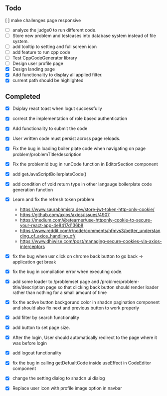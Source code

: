 
## Todo
  [ ] make challenges page responsive
- [ ] analyze the judge0 to run different code.
- [ ] Store new problem and testcases into database system instead of file system.
- [ ] add tooltip to setting and full screen icon
- [ ] add feature to run cpp code
- [ ] Test CppCodeGenerator library
- [ ] Design user profile page
- [x] Design landing page
- [x] Add functionality to display all applied filter.
- [x] current path should be highlighted

## Completed
- [x] Dsiplay react toast when logut successfully

- [x] correct the implementation of role based authentication

- [x] Add functionality to submit the code

- [x] User written code must persist across  page reloads.

- [x] Fix the bug in loading boiler plate code when navigating on page problem/problemTitle/description

- [x] Fix the problemId bug in runCode function in EditorSection component

- [x] add getJavaScriptBoilerplateCode()

- [x] add condition of void return type in other langauge boilerplate code generation function

- [x] Learn and fix the refresh token problem
    - https://www.saurabhmisra.dev/store-jwt-token-http-only-cookie/
    - https://github.com/axios/axios/issues/4907
    - https://medium.com/@etearner/use-httponly-cookie-to-secure-your-react-app-4e8417d136b8
    - https://www.reddit.com/r/node/comments/hfmvs3/better_understanding_of_axios_handling_of/
    - https://www.dhiwise.com/post/managing-secure-cookies-via-axios-interceptors
    
- [x] fix the bug when usr click on chrome back button to go back -> application get break

- [x] fix the bug in compilation error when executing code.

- [x] add some loader to /problemset page and /problme/problem-title/description page so that clicking back button should render loader rather than nothing for a small amount of time

- [x] fix the active button backgorund color in shadcn pagination component and should also fix next and previous button to work properly
- [x] add filter by search functionality

- [x] add button to set page size.

- [x] After the login, User should automatically redirect to the page where it  was before login

- [x] add logout functionality

- [x] fix the bug in calling getDefualtCode inside useEffect in CodeEditor component 

- [x] change the setting dialog to shadcn ui dialog

- [x] Replace user icon with profile image option in navbar